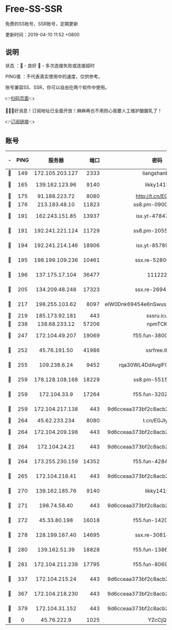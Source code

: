 # Free-SS-SSR

免费的SS账号、SSR账号，定期更新

更新时间：2019-04-10 11:52 +0800

## 说明

状态     ：🙂 - 良好 🙁 - 多次连接失败或连接超时

PING值   ：不代表真实使用中的速度，仅供参考。

账号兼容SS、SSR，你可以自由在两个软件中使用。

👉[扫码页面](https://liesauer.github.io/Free-SS-SSR/)👈

🎉🎉🎉好消息！订阅地址已全面开放！麻麻再也不用担心我要人工维护酸酸乳了！

👉[订阅链接](https://www.liesauer.net/yogurt/subscribe?ACCESS_TOKEN=DAYxR3mMaZAsaqUb)👈

## 账号

|-|PING|服务器|端口|密码|加密方式|区域|
|:----:|:----:|:-----:|-----:|:----:|:----:|:----:|
|🙂|149|172.105.203.127|2333|liangshanbo|chacha20|JP|
|🙂|165|139.162.123.96|9140|likky1415|aes-256-cfb|JP|
|🙂|175|91.188.223.72|8080|http://t.cn/EGJIyrl|rc4-md5|RU|
|🙂|176|213.183.48.10|11823|ss8.pm-09004026|rc4-md5|RU|
|🙂|191|162.243.151.85|13937|isx.yt-47847621|aes-256-cfb|US|
|🙂|191|192.241.221.124|11729|ss8.pm-20551388|aes-256-cfb|US|
|🙂|194|192.241.214.146|18906|isx.yt-85789665|aes-256-cfb|US|
|🙂|195|198.199.109.236|10461|ssx.re-52800704|aes-256-cfb|US|
|🙂|196|137.175.17.104|36477|111222|aes-256-cfb|US|
|🙂|205|134.209.48.248|17323|ssx.re-26942961|aes-256-cfb|US|
|🙂|217|198.255.103.62|8097|eIW0Dnk69454e6nSwuspv9DmS201tQ0D|aes-256-cfb|US|
|🙂|219|185.173.92.181|443|sssru.icu|rc4-md5|RU|
|🙂|238|138.68.233.12|57206|npmTCK|rc4-md5|US|
|🙂|247|172.104.49.207|19069|f55.fun-38005392|aes-256-cfb|SG|
|🙂|252|45.76.191.50|41986|ssrfree.tk|aes-256-cfb|SG|
|🙂|255|109.238.6.24|9452|rqa30WL4DdAvgIFG6Fs3znzTa|aes-256-cfb|FR|
|🙂|259|178.128.108.168|18229|ss8.pm-55151453|aes-256-cfb|SG|
|🙂|259|172.104.33.9|17264|f55.fun-32023519|aes-256-cfb|SG|
|🙂|259|172.104.217.138|443|9d6cceaa373bf2c8acb22e60b6a58be6|aes-256-cfb|US|
|🙂|264|45.62.233.234|8080|t.cn/EGJIyrl|rc4-md5|CA|
|🙂|264|172.104.209.198|443|9d6cceaa373bf2c8acb22e60b6a58be6|aes-256-cfb|US|
|🙂|264|172.104.24.21|443|9d6cceaa373bf2c8acb22e60b6a58be6|aes-256-cfb|US|
|🙂|264|173.255.230.159|14352|f55.fun-42849450|aes-256-cfb|US|
|🙂|265|172.104.218.41|443|9d6cceaa373bf2c8acb22e60b6a58be6|aes-256-cfb|US|
|🙂|270|139.162.185.76|9140|likky1415|aes-256-cfb|DE|
|🙂|271|198.74.58.40|443|9d6cceaa373bf2c8acb22e60b6a58be6|aes-256-cfb|US|
|🙂|272|45.33.80.198|16018|f55.fun-14203121|aes-256-cfb|US|
|🙂|278|128.199.167.40|14695|ssx.re-30814768|aes-256-cfb|SG|
|🙂|280|139.162.51.39|18828|f55.fun-13867294|aes-256-cfb|SG|
|🙂|281|172.104.211.238|17795|f55.fun-80693002|aes-256-cfb|US|
|🙂|337|172.104.215.24|443|9d6cceaa373bf2c8acb22e60b6a58be6|aes-256-cfb|US|
|🙂|367|172.104.218.230|443|9d6cceaa373bf2c8acb22e60b6a58be6|aes-256-cfb|US|
|🙂|379|172.104.31.152|443|9d6cceaa373bf2c8acb22e60b6a58be6|aes-256-cfb|US|
|🙁|0|45.76.222.9|1025|YZcCjQ|rc4-md5|JP|
